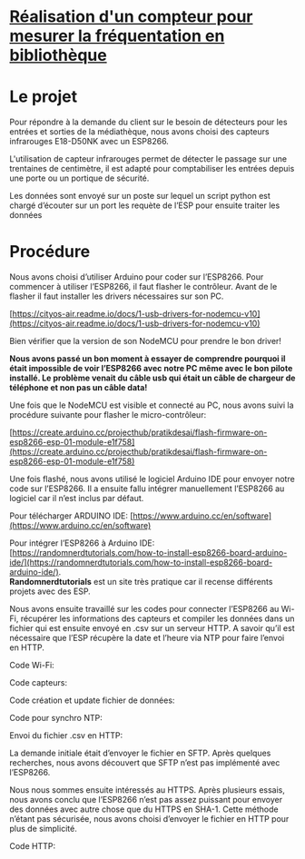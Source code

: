 # **<span style="text-decoration:underline;">Réalisation d'un compteur pour mesurer la fréquentation en bibliothèque</span>**

# **Le projet**

Pour répondre à la demande du client sur le besoin de détecteurs pour les entrées et sorties de la médiathèque, nous avons choisi des capteurs infrarouges E18-D50NK avec un ESP8266.

L'utilisation de capteur infrarouges permet de détecter le passage sur une trentaines de centimètre, il est adapté pour comptabiliser les entrées depuis une porte ou un portique de sécurité.

Les données sont envoyé sur un poste sur lequel un script python est chargé d’écouter sur un port les requète de l’ESP pour ensuite traiter les données


# **Procédure**

Nous avons choisi d’utiliser Arduino pour coder sur l’ESP8266. Pour commencer à utiliser l’ESP8266, il faut flasher le contrôleur. Avant de le flasher il faut installer les drivers nécessaires sur son PC. 

[https://cityos-air.readme.io/docs/1-usb-drivers-for-nodemcu-v10](https://cityos-air.readme.io/docs/1-usb-drivers-for-nodemcu-v10)

Bien vérifier que la version de son NodeMCU pour prendre le bon driver!

**Nous avons passé un bon moment à essayer de comprendre pourquoi il était impossible de voir l’ESP8266 avec notre PC même avec le bon pilote installé. Le problème venait du câble usb qui était un câble de chargeur de téléphone et non pas un câble data!**

Une fois que le NodeMCU est visible et connecté au PC, nous avons suivi la procédure suivante pour flasher le micro-contrôleur:

[https://create.arduino.cc/projecthub/pratikdesai/flash-firmware-on-esp8266-esp-01-module-e1f758](https://create.arduino.cc/projecthub/pratikdesai/flash-firmware-on-esp8266-esp-01-module-e1f758)

Une fois flashé, nous avons utilisé le logiciel Arduino IDE pour envoyer notre code sur l’ESP8266. Il a ensuite fallu intégrer manuellement l’ESP8266 au logiciel car il n’est inclus par défaut. 

Pour télécharger ARDUINO IDE: [https://www.arduino.cc/en/software](https://www.arduino.cc/en/software)

Pour intégrer l’ESP8266 à Arduino IDE: [https://randomnerdtutorials.com/how-to-install-esp8266-board-arduino-ide/](https://randomnerdtutorials.com/how-to-install-esp8266-board-arduino-ide/). \
**Randomnerdtutorials** est un site très pratique car il recense différents projets avec des ESP.

Nous avons ensuite travaillé sur les codes pour connecter l’ESP8266 au Wi-Fi, récupérer les informations des capteurs et compiler les données dans un fichier qui est ensuite envoyé en .csv sur un serveur HTTP. A savoir qu’il est nécessaire que l’ESP récupère la date et l’heure via NTP pour faire l’envoi en HTTP.

Code Wi-Fi:

Code capteurs:

Code création et update fichier de données:

Code pour synchro NTP:

Envoi du fichier .csv en HTTP: 

La demande initiale était d’envoyer le fichier en SFTP. Après quelques recherches, nous avons découvert que SFTP n’est pas implémenté avec l’ESP8266.

Nous nous sommes ensuite intéressés au HTTPS. Après plusieurs essais, nous avons conclu que l’ESP8266 n’est pas assez puissant pour envoyer des données avec autre chose que du HTTPS en SHA-1. Cette méthode n’étant pas sécurisée, nous avons choisi d’envoyer le fichier en HTTP pour plus de simplicité.

Code HTTP:
